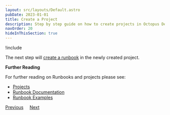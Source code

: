 ```yaml
---
layout: src/layouts/Default.astro
pubDate: 2023-01-01
title: Create a Project
description: Step by step guide on how to create projects in Octopus Deploy.
navOrder: 20
hideInThisSection: true
---
```


!include <create-projects>

The next step will [create a runbook](/docs/getting-started/first-runbook-run/create-a-runbook.md) in the newly created project.

**Further Reading**

For further reading on Runbooks and projects please see:

- [Projects](/docs/projects/)
- [Runbook Documentation](/docs/runbooks/)
- [Runbook Examples](/docs/runbooks/runbook-examples/)

<span><a class="btn btn-secondary" href="/docs/getting-started/first-runbook-run/configure-runbook-environments">Previous</a></span>&nbsp;&nbsp;&nbsp;&nbsp;&nbsp;<span><a class="btn btn-success" href="/docs/getting-started/first-runbook-run/create-a-runbook">Next</a></span>

